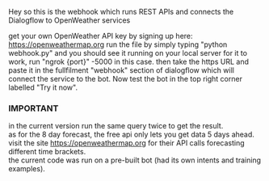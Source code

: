 Hey so this is the webhook which runs REST APIs and connects the Dialogflow to OpenWeather services

get your own OpenWeather API key by signing up here: https://openweathermap.org
run the file by simply typing "python webhook.py" and you should see it running on your local server 
for it to work, run "ngrok {port}" -5000 in this case. 
then take the https URL and paste it in the fullfilment "webhook" section of dialogflow which will connect the service to the bot.
Now test the bot in the top right corner labelled "Try it now".


### IMPORTANT ###
in the current version run the same query twice to get the result.  
as for the 8 day forecast, the free api only lets you get data 5 days ahead.  
visit the site https://openweathermap.org for their API calls forecasting different time brackets.  
the current code was run on a pre-built bot (had its own intents and training examples).  
